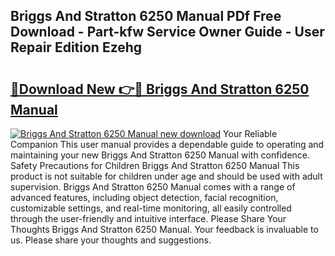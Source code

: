 ## Briggs And Stratton 6250 Manual PDf Free Download - Part-kfw Service Owner Guide - User Repair Edition Ezehg

# <h2><a href="http://bc53744.oget.top/?id=Briggs+And+Stratton+6250+Manual">🔗Download New 👉🔴 Briggs And Stratton 6250 Manual</a></h2>

[![Briggs And Stratton 6250 Manual new download](https://i.imgur.com/5g1atiW.png)](http://bc53744.oget.top/?id=Briggs+And+Stratton+6250+Manual)
Your Reliable Companion This user manual provides a dependable guide to operating and maintaining your new Briggs And Stratton 6250 Manual with confidence. Safety Precautions for Children Briggs And Stratton 6250 Manual This product is not suitable for children under age and should be used with adult supervision. Briggs And Stratton 6250 Manual comes with a range of advanced features, including object detection, facial recognition, customizable settings, and real-time monitoring, all easily controlled through the user-friendly and intuitive interface. Please Share Your Thoughts Briggs And Stratton 6250 Manual. Your feedback is invaluable to us. Please share your thoughts and suggestions.
